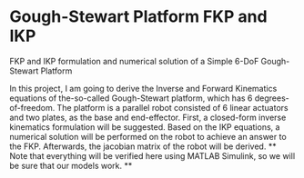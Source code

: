 # Gough-Stewart Platform FKP and IKP
FKP and IKP formulation and numerical solution of a Simple 6-DoF Gough-Stewart Platform

In this project, I am going to derive the Inverse and Forward Kinematics equations of the-so-called Gough-Stewart platform, which has 6 degrees-of-freedom. The platform is a parallel robot consisted of 6 linear actuators and two plates, as the base and end-effector. First, a closed-form inverse kinematics formulation will be suggested. Based on the IKP equations, a numerical solution will be performed on the robot to achieve an answer to the FKP. Afterwards, the jacobian matrix of the robot will be derived. ** Note that everything will be verified here using MATLAB Simulink, so we will be sure that our models work. **

